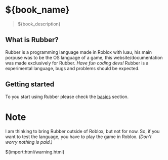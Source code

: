 # ${book_name}

> ${book_description}

## What is Rubber?

Rubber is a programming language made in Roblox with luau, his main porpuse was to be the OS language of a game, this website/documentation was made exclusively for Rubber. _Have fun coding devs!_
Rubber is a experimental language, bugs and problems should be expected.

## Getting started

To you start using Rubber please check the [basics](./basics/) section.

# Note

I am thinking to bring Rubber outside of Roblox, but not for now. So, if you want to test the language, you have to play the game in Roblox. _(Don't worry nothing is paid.)_

${import:html/warning.html}
